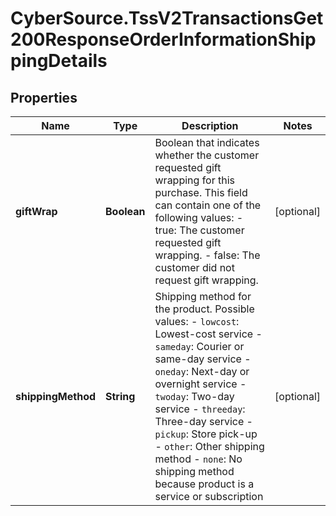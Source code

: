 # CyberSource.TssV2TransactionsGet200ResponseOrderInformationShippingDetails

## Properties
Name | Type | Description | Notes
------------ | ------------- | ------------- | -------------
**giftWrap** | **Boolean** | Boolean that indicates whether the customer requested gift wrapping for this purchase. This field can contain one of the following values: - true: The customer requested gift wrapping. - false: The customer did not request gift wrapping.  | [optional] 
**shippingMethod** | **String** | Shipping method for the product. Possible values:   - `lowcost`: Lowest-cost service  - `sameday`: Courier or same-day service  - `oneday`: Next-day or overnight service  - `twoday`: Two-day service  - `threeday`: Three-day service  - `pickup`: Store pick-up  - `other`: Other shipping method  - `none`: No shipping method because product is a service or subscription  | [optional] 


